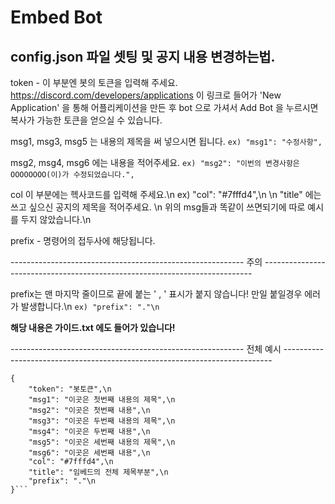 Embed Bot
===

## config.json 파일 셋팅 및 공지 내용 변경하는법.

token - 이 부분엔 봇의 토큰을 입력해 주세요. 
https://discord.com/developers/applications 이 링크로 들어가 'New Application' 을 통해 어플리케이션을 만든 후 
bot 으로 가셔서 Add Bot 을 누르시면 복사가 가능한 토큰을 얻으실 수 있습니다.


msg1, msg3, msg5 는 내용의 제목을 써 넣으시면 됩니다.
```ex) "msg1": "수정사항",```


msg2, msg4, msg6 에는 내용을 적어주세요.
```ex) "msg2": "이번의 변경사항은 OOOOOOOO(이)가 수정되었습니다.",```

col 이 부분에는 헥사코드를 입력해 주세요.\n
ex) "col": "#7fffd4",\n
\n
"title" 에는 쓰고 싶으신 공지의 제목을 적어주세요. \n
위의 msg들과 똑같이 쓰면되기에 따로 예시를 두지 않았습니다.\n

prefix - 명령어의 접두사에 해당됩니다.

---------------------------------------------------------- 주의 ---------------------------------------------------------------------------

prefix는 맨 마지막 줄이므로 끝에 붙는 ' , ' 표시가 붙지 않습니다! 만일 붙일경우 에러가 발생합니다.\n
```ex) "prefix": "."\n```

**해당 내용은 가이드.txt 에도 들어가 있습니다!**

---------------------------------------------------------- 전체 예시 ---------------------------------------------------------------------------

```
{
    "token": "봇토큰",\n
    "msg1": "이곳은 첫번째 내용의 제목",\n
    "msg2": "이곳은 첫번째 내용",\n
    "msg3": "이곳은 두번째 내용의 제목",\n
    "msg4": "이곳은 두번째 내용",\n
    "msg5": "이곳은 세번째 내용의 제목",\n
    "msg6": "이곳은 세번째 내용",\n
    "col": "#7fffd4",\n
    "title": "임베드의 전체 제목부분",\n
    "prefix": "."\n
}```
